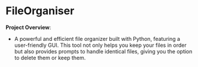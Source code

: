 # FileOrganiser

**Project Overview**:
- A powerful and efficient file organizer built with Python, featuring a user-friendly GUI. This tool not only helps you keep your files in order but also provides prompts to handle identical files, giving you the option to delete them or keep them.
